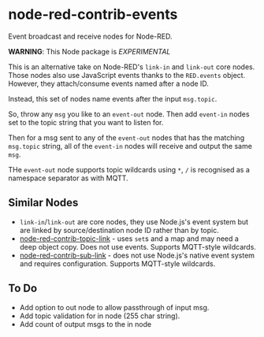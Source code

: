 # node-red-contrib-events
Event broadcast and receive nodes for Node-RED.

**WARNING**: This Node package is _EXPERIMENTAL_

This is an alternative take on Node-RED's `link-in` and `link-out` core nodes. Those nodes also use JavaScript events thanks to the `RED.events` object.
However, they attach/consume events named after a node ID.

Instead, this set of nodes name events after the input `msg.topic`.

So, throw any `msg` you like to an `event-out` node. Then add `event-in` nodes set to the topic string that you want to listen for.

Then for a msg sent to any of the `event-out` nodes that has the matching `msg.topic` string, all of the `event-in` nodes will receive and output the same `msg`.

THe `event-out` node supports topic wildcards using `*`, `/` is recognised as a namespace separator as with MQTT.

## Similar Nodes

* `link-in`/`link-out` are core nodes, they use Node.js's event system but are linked by source/destination node ID rather than by topic.
* [node-red-contrib-topic-link](https://flows.nodered.org/node/node-red-contrib-topic-link) - uses `set`s and a map and may need a deep object copy. Does not use events. Supports MQTT-style wildcards.
* [node-red-contrib-sub-link](https://flows.nodered.org/node/node-red-contrib-sub-link) - does not use Node.js's native event system and requires configuration. Supports MQTT-style wildcards.

## To Do

* Add option to out node to allow passthrough of input msg.
* Add topic validation for in node (255 char string).
* Add count of output msgs to the in node
  